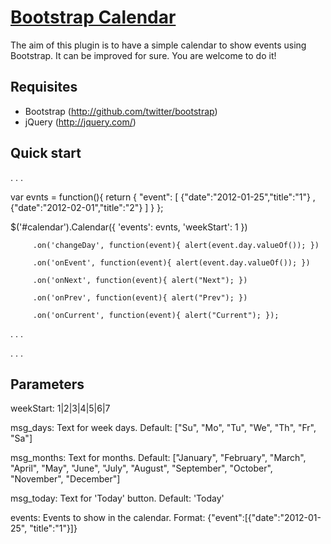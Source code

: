 [Bootstrap Calendar](http://github.com/ahmontero/bootstrap-calendar)
=================
The aim of this plugin is to have a simple calendar to show events using Bootstrap. It can be improved for sure. You are welcome to do it!



Requisites
-----------

+ Bootstrap (http://github.com/twitter/bootstrap)
+ jQuery (http://jquery.com/)



Quick start
-----------

.
.
.

var evnts = function(){
              return {
                      "event":
                          [
                               {"date":"2012-01-25","title":"1"}
                              ,{"date":"2012-02-01","title":"2"}
                          ]
                      }
          };

$('#calendar').Calendar({ 'events': evnts, 'weekStart': 1 })

         .on('changeDay', function(event){ alert(event.day.valueOf()); })

         .on('onEvent', function(event){ alert(event.day.valueOf()); })

         .on('onNext', function(event){ alert("Next"); })

         .on('onPrev', function(event){ alert("Prev"); })

         .on('onCurrent', function(event){ alert("Current"); });
.
.
.
<div id="calendar"></div>
.
.
.




Parameters
------------

weekStart: 1|2|3|4|5|6|7

msg_days: Text for week days. Default: ["Su", "Mo", "Tu", "We", "Th", "Fr", "Sa"]

msg_months: Text for months. Default: ["January", "February", "March", "April", "May", "June", "July", "August", "September", "October", "November", "December"]

msg_today: Text for 'Today' button. Default: 'Today'

events: Events to show in the calendar. Format: {"event":[{"date":"2012-01-25", "title":"1"}]}
